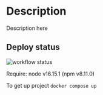 # Description

Description here

## Deploy status

![workflow status](https://github.com/pablo-university/web-project/actions/workflows/deploy.yml/badge.svg)

Require: node v16.15.1 (npm v8.11.0)

To get up project `docker compose up`
